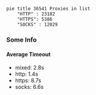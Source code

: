 
```mermaid
pie title 36541 Proxies in list
    "HTTP" : 23182
    "HTTPS": 5386
    "SOCKS" : 12029
```

### Some Info
#### Average Timeout

- mixed: 2.8s
- http: 1.4s
- https: 8.7s
- socks: 6.6s
